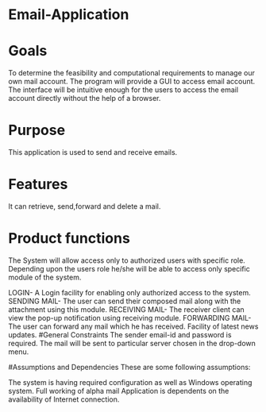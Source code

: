 # Email-Application
# Goals
To determine the feasibility and computational requirements to manage our own mail account. The program will provide a GUI to access email account. The interface will be intuitive enough for the users to access the email account directly without the help of a browser.
# Purpose
This application is used to send and receive emails.
# Features
It can retrieve, send,forward and delete a mail.
# Product functions
The System will allow access only to authorized users with specific role. Depending upon the users role he/she will be able to access only specific module of the system.

LOGIN- A Login facility for enabling only authorized access to the system.
SENDING MAIL- The user can send their composed mail along with the attachment using this module.
RECEIVING MAIL- The receiver client can view the pop-up notification using receiving module.
FORWARDING MAIL- The user can forward any mail which he has received.
Facility of latest news updates.
#General Constraints
The sender email-id and password is required. The mail will be sent to particular server chosen in the drop-down menu.

#Assumptions and Dependencies These are some following assumptions:

The system is having required configuration as well as Windows operating system.
Full working of alpha mail Application is dependents on the availability of Internet connection.
